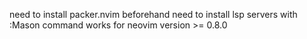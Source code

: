need to install packer.nvim beforehand
need to install lsp servers with :Mason command
works for neovim version >= 0.8.0
